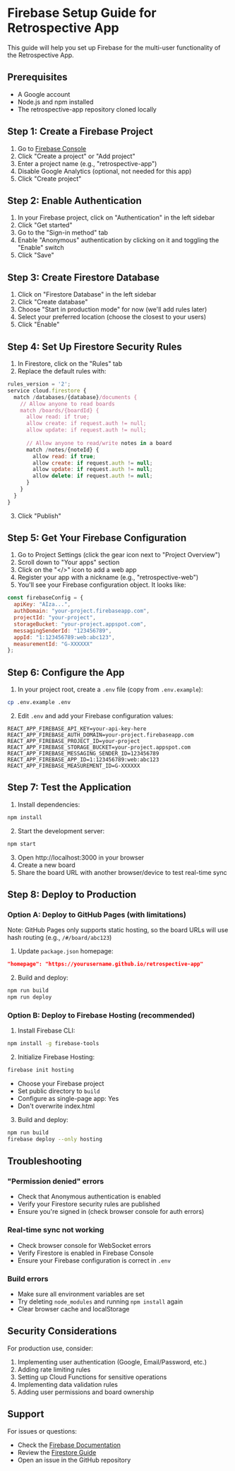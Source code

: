 # Firebase Setup Guide for Retrospective App

This guide will help you set up Firebase for the multi-user functionality of the Retrospective App.

## Prerequisites
- A Google account
- Node.js and npm installed
- The retrospective-app repository cloned locally

## Step 1: Create a Firebase Project

1. Go to [Firebase Console](https://console.firebase.google.com)
2. Click "Create a project" or "Add project"
3. Enter a project name (e.g., "retrospective-app")
4. Disable Google Analytics (optional, not needed for this app)
5. Click "Create project"

## Step 2: Enable Authentication

1. In your Firebase project, click on "Authentication" in the left sidebar
2. Click "Get started"
3. Go to the "Sign-in method" tab
4. Enable "Anonymous" authentication by clicking on it and toggling the "Enable" switch
5. Click "Save"

## Step 3: Create Firestore Database

1. Click on "Firestore Database" in the left sidebar
2. Click "Create database"
3. Choose "Start in production mode" for now (we'll add rules later)
4. Select your preferred location (choose the closest to your users)
5. Click "Enable"

## Step 4: Set Up Firestore Security Rules

1. In Firestore, click on the "Rules" tab
2. Replace the default rules with:

```javascript
rules_version = '2';
service cloud.firestore {
  match /databases/{database}/documents {
    // Allow anyone to read boards
    match /boards/{boardId} {
      allow read: if true;
      allow create: if request.auth != null;
      allow update: if request.auth != null;
      
      // Allow anyone to read/write notes in a board
      match /notes/{noteId} {
        allow read: if true;
        allow create: if request.auth != null;
        allow update: if request.auth != null;
        allow delete: if request.auth != null;
      }
    }
  }
}
```

3. Click "Publish"

## Step 5: Get Your Firebase Configuration

1. Go to Project Settings (click the gear icon next to "Project Overview")
2. Scroll down to "Your apps" section
3. Click on the "</>" icon to add a web app
4. Register your app with a nickname (e.g., "retrospective-web")
5. You'll see your Firebase configuration object. It looks like:

```javascript
const firebaseConfig = {
  apiKey: "AIza...",
  authDomain: "your-project.firebaseapp.com",
  projectId: "your-project",
  storageBucket: "your-project.appspot.com",
  messagingSenderId: "123456789",
  appId: "1:123456789:web:abc123",
  measurementId: "G-XXXXXX"
};
```

## Step 6: Configure the App

1. In your project root, create a `.env` file (copy from `.env.example`):

```bash
cp .env.example .env
```

2. Edit `.env` and add your Firebase configuration values:

```env
REACT_APP_FIREBASE_API_KEY=your-api-key-here
REACT_APP_FIREBASE_AUTH_DOMAIN=your-project.firebaseapp.com
REACT_APP_FIREBASE_PROJECT_ID=your-project
REACT_APP_FIREBASE_STORAGE_BUCKET=your-project.appspot.com
REACT_APP_FIREBASE_MESSAGING_SENDER_ID=123456789
REACT_APP_FIREBASE_APP_ID=1:123456789:web:abc123
REACT_APP_FIREBASE_MEASUREMENT_ID=G-XXXXXX
```

## Step 7: Test the Application

1. Install dependencies:
```bash
npm install
```

2. Start the development server:
```bash
npm start
```

3. Open http://localhost:3000 in your browser
4. Create a new board
5. Share the board URL with another browser/device to test real-time sync

## Step 8: Deploy to Production

### Option A: Deploy to GitHub Pages (with limitations)
Note: GitHub Pages only supports static hosting, so the board URLs will use hash routing (e.g., `/#/board/abc123`)

1. Update `package.json` homepage:
```json
"homepage": "https://yourusername.github.io/retrospective-app"
```

2. Build and deploy:
```bash
npm run build
npm run deploy
```

### Option B: Deploy to Firebase Hosting (recommended)
1. Install Firebase CLI:
```bash
npm install -g firebase-tools
```

2. Initialize Firebase Hosting:
```bash
firebase init hosting
```
- Choose your Firebase project
- Set public directory to `build`
- Configure as single-page app: Yes
- Don't overwrite index.html

3. Build and deploy:
```bash
npm run build
firebase deploy --only hosting
```

## Troubleshooting

### "Permission denied" errors
- Check that Anonymous authentication is enabled
- Verify your Firestore security rules are published
- Ensure you're signed in (check browser console for auth errors)

### Real-time sync not working
- Check browser console for WebSocket errors
- Verify Firestore is enabled in Firebase Console
- Ensure your Firebase configuration is correct in `.env`

### Build errors
- Make sure all environment variables are set
- Try deleting `node_modules` and running `npm install` again
- Clear browser cache and localStorage

## Security Considerations

For production use, consider:
1. Implementing user authentication (Google, Email/Password, etc.)
2. Adding rate limiting rules
3. Setting up Cloud Functions for sensitive operations
4. Implementing data validation rules
5. Adding user permissions and board ownership

## Support

For issues or questions:
- Check the [Firebase Documentation](https://firebase.google.com/docs)
- Review the [Firestore Guide](https://firebase.google.com/docs/firestore)
- Open an issue in the GitHub repository